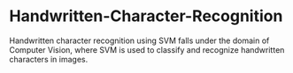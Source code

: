 # Handwritten-Character-Recognition
Handwritten character recognition using SVM falls under the domain of Computer Vision, where SVM is used to classify and recognize handwritten characters in images.
